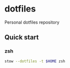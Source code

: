 # dotfiles

Personal dotfiles repository

## Quick start

### zsh

```sh
stow --dotfiles -t $HOME zsh
```
